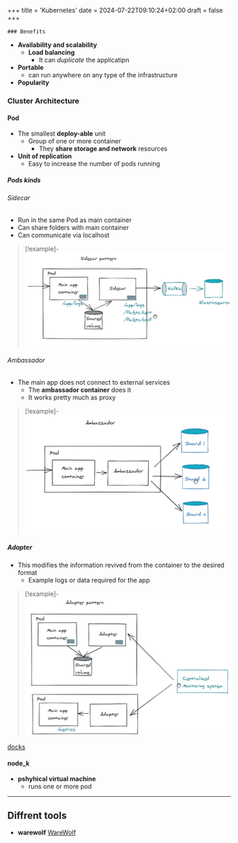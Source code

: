+++
title = 'Kubernetes'
date = 2024-07-22T09:10:24+02:00
draft = false
+++

    ### Benefits
- **Availability and scalability**
	-  **Load balancing**
		- It can *duplicate* the applicatipn  
- **Portable**
	- can run anywhere on any type of the infrastructure
- **Popularity**


### Cluster Architecture

#### Pod 
- The smallest **deploy-able** unit 
	- Group of one or more container
		- They **share storage and network** resources
- **Unit of replication**
	- Easy to increase the number of pods running

##### Pods kinds
######  Sidecar 
- Run in the same Pod as main container 
- Can share folders with main container 
- Can communicate via localhost 
>[!example]-
>![Pasted_image_20240509205921.png](/static/Pasted_image_20240509205921.png)
######  Ambassador

- The  main app does not connect to external services 
	- The **ambassador container** does it 
	- It works pretty much as proxy 

>[!example]-
>![Pasted_image_20240509205439.png](/static/Pasted_image_20240509205439.png)

##### Adapter
- This modifies the information revived from the container to the desired format 
	- Example logs  or data required for the  app

>[!example]-
>![pasted_image_20240509210026.png](/static/pasted_image_20240509210026.png)

[docks](https://raghavramesh.github.io/posts/kubernetes-multi-container-patterns/)



#### node_k
- **pshyhical virtual machine**
	- runs one or more pod 
--- 

## Diffrent tools 

 -  **warewolf**
 		[WareWolf](https://warewulf.org/)
